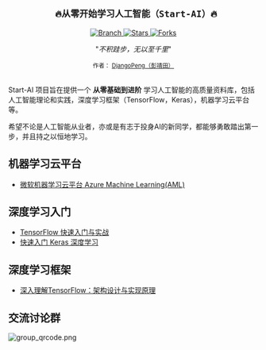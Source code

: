 <h2 align="center"><code> 🔥从零开始学习人工智能（Start-AI）🔥</code></h2>

<p align="center">
  <a href="https://github.com/DjangoPeng/start-ai/tree/master">
    <img src="https://img.shields.io/badge/Branch-master-green.svg?longCache=true"
        alt="Branch">
  </a>
  <a href="https://github.com/DjangoPeng/start-ai/stargazers">
    <img src="https://img.shields.io/github/stars/DjangoPeng/start-ai.svg?label=Stars&style=social"
        alt="Stars">
  </a>
    <a href="https://github.com/DjangoPeng/start-ai/network/members">
    <img src="https://img.shields.io/github/forks/DjangoPeng/start-ai.svg?label=Forks&style=social"
        alt="Forks">
  </a>
  </a>
</p>
<p align="center">"<i>不积跬步，无以至千里</i>" 

<div align="center">
  <sub>作者：
  <a href="https://github.com/DjangoPeng">DjangoPeng（彭靖田）</a>
</div>
<br>


Start-AI 项目旨在提供一个 **从零基础到进阶** 学习人工智能的高质量资料库，包括人工智能理论和实践，深度学习框架（TensorFlow，Keras），机器学习云平台等。

希望不论是人工智能从业者，亦或是有志于投身AI的新同学，都能够勇敢踏出第一步，并且持之以恒地学习。

## 机器学习云平台

- [微软机器学习云平台 Azure Machine Learning(AML)](https://github.com/DjangoPeng/aml-101)

## 深度学习入门

- [TensorFlow 快速入门与实战](https://github.com/DjangoPeng/tensorflow-101)
- [快速入门 Keras 深度学习](https://github.com/DjangoPeng/keras-101)

## 深度学习框架

- [深入理解TensorFlow：架构设计与实现原理](https://github.com/DjangoPeng/tensorflow-in-depth)

## 交流讨论群

![group_qrcode.png](https://cdn.huomaqun.com/aqwyqrcode/2020-04-23/d464fd1566a62a678e08a24ff545339a.png)
